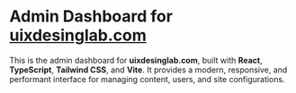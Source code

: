 # Admin Dashboard for [uixdesinglab.com](https://uixdesinglab.com)

This is the admin dashboard for **uixdesinglab.com**, built with **React**, **TypeScript**, **Tailwind CSS**, and **Vite**. It provides a modern, responsive, and performant interface for managing content, users, and site configurations.
